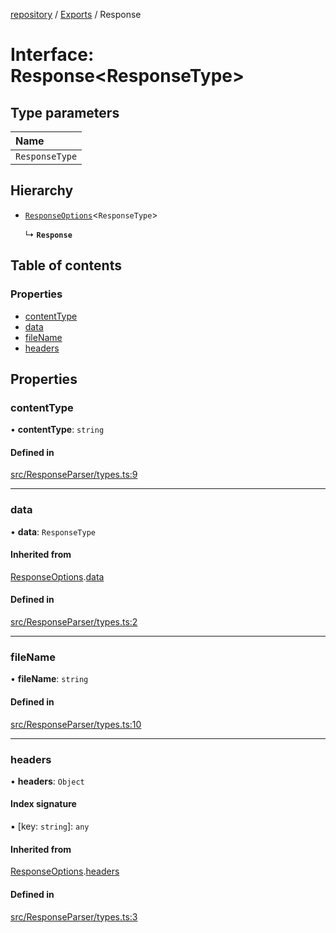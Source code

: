 [repository](../README.md) / [Exports](../modules.md) / Response

# Interface: Response\<ResponseType\>

## Type parameters

| Name |
| :------ |
| `ResponseType` |

## Hierarchy

- [`ResponseOptions`](ResponseOptions.md)\<`ResponseType`\>

  ↳ **`Response`**

## Table of contents

### Properties

- [contentType](Response.md#contenttype)
- [data](Response.md#data)
- [fileName](Response.md#filename)
- [headers](Response.md#headers)

## Properties

### contentType

• **contentType**: `string`

#### Defined in

[src/ResponseParser/types.ts:9](https://github.com/AlexKletn/repository/blob/a5dab62/src/ResponseParser/types.ts#L9)

___

### data

• **data**: `ResponseType`

#### Inherited from

[ResponseOptions](ResponseOptions.md).[data](ResponseOptions.md#data)

#### Defined in

[src/ResponseParser/types.ts:2](https://github.com/AlexKletn/repository/blob/a5dab62/src/ResponseParser/types.ts#L2)

___

### fileName

• **fileName**: `string`

#### Defined in

[src/ResponseParser/types.ts:10](https://github.com/AlexKletn/repository/blob/a5dab62/src/ResponseParser/types.ts#L10)

___

### headers

• **headers**: `Object`

#### Index signature

▪ [key: `string`]: `any`

#### Inherited from

[ResponseOptions](ResponseOptions.md).[headers](ResponseOptions.md#headers)

#### Defined in

[src/ResponseParser/types.ts:3](https://github.com/AlexKletn/repository/blob/a5dab62/src/ResponseParser/types.ts#L3)
